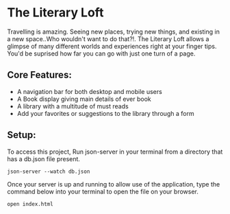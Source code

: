 # The Literary Loft 
Travelling is amazing. Seeing new places, trying new things, and existing in a new space..Who wouldn't want to do that?!. The Literary Loft allows a glimpse of many different worlds and experiences right at your finger tips. You'd be suprised how far you can go with just one turn of a page. 

## Core Features:

<ul>

<li>A navigation bar for both desktop and mobile users</li>
<li>A Book display giving main details of ever book</li>
<li>A library with a multitude of must reads</li>
<li>Add your favorites or suggestions to the library through a form</li>

</ul>

## Setup:

To access this project, Run json-server in your terminal from a directory that has a db.json file present.
```
json-server --watch db.json
```

Once your server is up and running to allow use of the application, type the command below into your terminal to open the file on your browser.
```
open index.html
```

